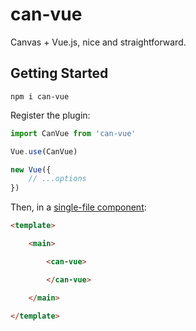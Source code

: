 # can-vue

Canvas + Vue.js, nice and straightforward.

## Getting Started

`npm i can-vue`

Register the plugin:

```js
import CanVue from 'can-vue'

Vue.use(CanVue)

new Vue({
    // ...options
})
```

Then, in a [single-file component](https://vuejs.org/v2/guide/single-file-components.html):

```html
<template>

    <main>

        <can-vue>

        </can-vue>

    </main>

</template>
```
